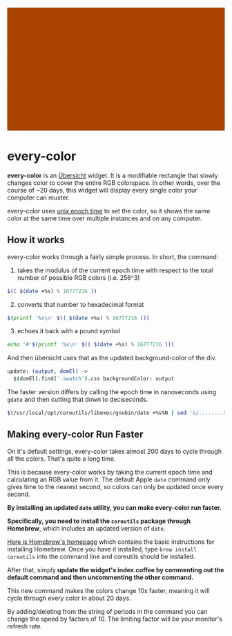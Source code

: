 ![color change example](screenshot.gif)

# every-color

**every-color** is an [Übersicht](https://github.com/felixhageloh/uebersicht) widget. It is a modifiable rectangle that slowly changes color to cover the entire RGB colorspace. In other words, over the course of ~20 days, this widget will display every single color your computer can muster.

every-color uses [unix epoch time](https://en.wikipedia.org/wiki/Unix_time) to set the color, so it shows the same color at the same time over multiple instances and on any computer.

## How it works

every-color works through a fairly simple process. In short, the command:
1. takes the modulus of the current epoch time with respect to the total number of possible RGB colors (i.e. 256^3)
````bash
$(( $(date +%s) % 16777216 ))
````
2. converts that number to hexadecimal format
````bash
$(printf '%x\n' $(( $(date +%s) % 16777216 )))
````
3. echoes it back with a pound symbol
````bash
echo '#'$(printf '%x\n' $(( $(date +%s) % 16777216 )))
````
And then übersicht uses that as the updated background-color of the div.
````coffeescript
update: (output, domEl) ->
  $(domEl).find('.swatch').css backgroundColor: output
````

The faster version differs by calling the epoch time in nanoseconds using `gdate` and then cutting that down to deciseconds.
````bash
$(/usr/local/opt/coreutils/libexec/gnubin/date +%s%N | sed 's/........$//')
````
## Making every-color Run Faster

On it's default settings, every-color takes almost 200 days to cycle through all the colors. That's quite a long time.

This is because every-color works by taking the current epoch time and calculating an RGB value from it. The default Apple `date` command only gives time to the nearest second, so colors can only be updated once every second.

**By installing an updated `date` utility, you can make every-color run faster.**

**Specifically, you need to install the `coreutils` package through Homebrew**, which includes an updated version of `date`.

[Here is Homebrew's homepage](https://brew.sh/) which contains the basic instructions for installing Homebrew. Once you have it installed, type `brew install coreutils` into the command line and coreutils should be installed.

After that, simply **update the widget's index.coffee by commenting out the default command and then uncommenting the other command.**

This new command makes the colors change 10x faster, meaning it will cycle through every color in about 20 days. 

By adding/deleting from the string of periods in the command you can change the speed by factors of 10. The limiting factor will be your monitor's refresh rate.

